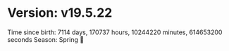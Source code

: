 # Version: v19.5.22
Time since birth: 7114 days, 170737 hours, 10244220 minutes, 614653200 seconds
Season: Spring 🌸

